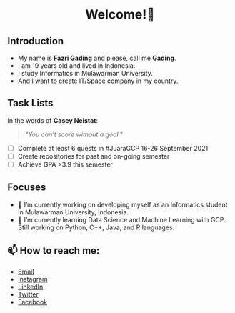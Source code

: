 <h1 align="center">Welcome!👋</h1>

## Introduction

- My name is **Fazri Gading** and please, call me **Gading**.
- I am 19 years old and lived in Indonesia.
- I study Informatics in Mulawarman University.
- And I want to create IT/Space company in my country.

## Task Lists
In the words of **Casey Neistat**:
> _"You can't score without a goal."_
- [ ] Complete at least 6 quests in #JuaraGCP 16-26 September 2021
- [ ] Create repositories for past and on-going semester
- [ ] Achieve GPA >3.9 this semester 

## Focuses
- 🔭 I’m currently working on developing myself as an Informatics student in Mulawarman University, Indonesia.
- 🌱 I’m currently learning Data Science and Machine Learning with GCP. Still working on Python, C++, Java, and R languages.

## 📫 How to reach me:
- [Email](mailto:fazrigading@gmail.com "Reach me via Email")
- [Instagram](https://instagram.com/fazrigading "Instagram: @fazrigading")
- [LinkedIn](https://www.linkedin.com/in/fazrigading/ "LinkedIn: fazrigading")
- [Twitter](https://twitter.com/fazrigading "Twitter: @fazrigading")
- [Facebook](https://www.facebook.com/fazrigading "Facebook: Fazri Gading")


